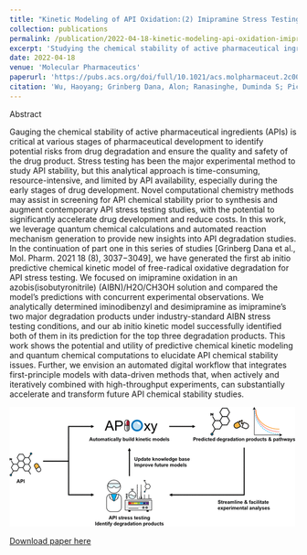 ```yaml
---
title: "Kinetic Modeling of API Oxidation:(2) Imipramine Stress Testing"
collection: publications
permalink: /publication/2022-04-18-kinetic-modeling-api-oxidation-imipramine
excerpt: 'Studying the chemical stability of active pharmaceutical ingredients (APIs) is vital for ensuring drug quality and safety. Traditional stress testing, though crucial, is resource-intensive and can be limited by API availability. Our research integrates quantum chemical calculations with automated reaction mechanism generation to delve deeper into API degradation. Building upon a prior study, we created the first ab initio predictive chemical kinetic model for free-radical oxidative degradation in API stress testing. We centered on imipramine oxidation, and our model predictions matched experimental results, successfully identifying the major degradation products. This work underscores the value of blending quantum chemical computations with predictive modeling for API stability research. Ultimately, we aim to develop a digital workflow that synergizes first-principle models, data-driven methods, and high-throughput experiments to revolutionize future API stability assessments.<br/><img src="/images/apioxy.png" width="550" height="450">' 
date: 2022-04-18
venue: 'Molecular Pharmaceutics'
paperurl: 'https://pubs.acs.org/doi/full/10.1021/acs.molpharmaceut.2c00043'
citation: 'Wu, Haoyang; Grinberg Dana, Alon; Ranasinghe, Duminda S; Pickard IV, Frank C; Wood, Geoffrey PF; Zelesky, Todd; Sluggett, Gregory W; Mustakis, Jason; Green, William H. (2022). &quot;Kinetic Modeling of API Oxidation:(2) Imipramine Stress Testing.&quot; <i>Molecular Pharmaceutics</i>. 19(5). 1526-1539.'
---
```

Abstract

Gauging the chemical stability of active pharmaceutical ingredients (APIs) is critical at various stages of pharmaceutical development to identify potential risks from drug degradation and ensure the quality and safety of the drug product. Stress testing has been the major experimental method to study API stability, but this analytical approach is time-consuming, resource-intensive, and limited by API availability, especially during the early stages of drug development. Novel computational chemistry methods may assist in screening for API chemical stability prior to synthesis and augment contemporary API stress testing studies, with the potential to significantly accelerate drug development and reduce costs. In this work, we leverage quantum chemical calculations and automated reaction mechanism generation to provide new insights into API degradation studies. In the continuation of part one in this series of studies [Grinberg Dana et al., Mol. Pharm. 2021 18 (8), 3037−3049], we have generated the first ab initio predictive chemical kinetic model of free-radical oxidative degradation for API stress testing. We focused on imipramine oxidation in an azobis(isobutyronitrile) (AIBN)/H2O/CH3OH solution and compared the model’s predictions with concurrent experimental observations. We analytically determined iminodibenzyl and desimipramine as imipramine’s two major degradation products under industry-standard AIBN stress testing conditions, and our ab initio kinetic model successfully identified both of them in its prediction for the top three degradation products. This work shows the potential and utility of predictive chemical kinetic modeling and quantum chemical computations to elucidate API chemical stability issues. Further, we envision an automated digital workflow that integrates first-principle models with data-driven methods that, when actively and iteratively combined with high-throughput experiments, can substantially accelerate and transform future API chemical stability studies.

![](/images/apioxy.png)

[Download paper here](https://pubs.acs.org/doi/full/10.1021/acs.molpharmaceut.2c00043) 

